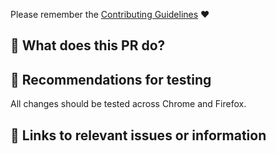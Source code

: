 Please remember the [Contributing Guidelines](https://github.com/toggl/track-extension/blob/master/docs/CONTRIBUTING.md) :heart:

## :star2: What does this PR do?

<!-- A Concise description of what this PR achieves, including any context. -->

<!-- If you're adding a new integration, please make sure it follows the "style guide" https://github.com/toggl/toggl-button/blob/master/.github/CONTRIBUTING.md -->

## :bug: Recommendations for testing

All changes should be tested across Chrome and Firefox.

<!-- Tips for testing this PR, or anything you want to bring special attention to. -->

## :memo: Links to relevant issues or information

<!-- Link to relevant issues, comments, etc. -->
